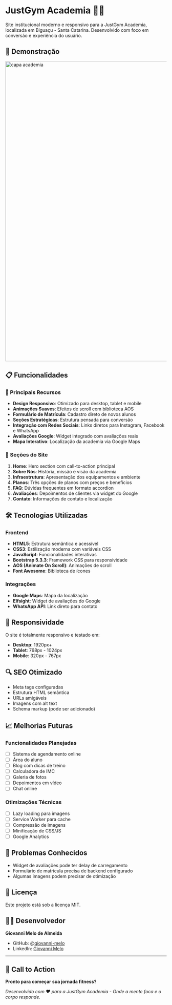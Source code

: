 # JustGym Academia 🏋️‍♂️

Site institucional moderno e responsivo para a JustGym Academia, localizada em Biguaçu - Santa Catarina. Desenvolvido com foco em conversão e experiência do usuário.

## 🚀 Demonstração

<img width="1886" height="937" alt="capa academia" src="https://github.com/user-attachments/assets/7470f9fc-1eb3-43e3-b6d8-6267f52c688e" />


## 📋 Funcionalidades

### 🎯 Principais Recursos
- **Design Responsivo**: Otimizado para desktop, tablet e mobile
- **Animações Suaves**: Efeitos de scroll com biblioteca AOS
- **Formulário de Matrícula**: Cadastro direto de novos alunos
- **Seções Estratégicas**: Estrutura pensada para conversão
- **Integração com Redes Sociais**: Links diretos para Instagram, Facebook e WhatsApp
- **Avaliações Google**: Widget integrado com avaliações reais
- **Mapa Interativo**: Localização da academia via Google Maps

### 📱 Seções do Site
1. **Home**: Hero section com call-to-action principal
2. **Sobre Nós**: História, missão e visão da academia
3. **Infraestrutura**: Apresentação dos equipamentos e ambiente
4. **Planos**: Três opções de planos com preços e benefícios
5. **FAQ**: Dúvidas frequentes em formato accordion
6. **Avaliações**: Depoimentos de clientes via widget do Google
7. **Contato**: Informações de contato e localização

## 🛠️ Tecnologias Utilizadas

### Frontend
- **HTML5**: Estrutura semântica e acessível
- **CSS3**: Estilização moderna com variáveis CSS
- **JavaScript**: Funcionalidades interativas
- **Bootstrap 5.3.3**: Framework CSS para responsividade
- **AOS (Animate On Scroll)**: Animações de scroll
- **Font Awesome**: Biblioteca de ícones

### Integrações
- **Google Maps**: Mapa da localização
- **Elfsight**: Widget de avaliações do Google
- **WhatsApp API**: Link direto para contato

## 📱 Responsividade

O site é totalmente responsivo e testado em:
- **Desktop**: 1920px+
- **Tablet**: 768px - 1024px
- **Mobile**: 320px - 767px

## 🔍 SEO Otimizado

- Meta tags configuradas
- Estrutura HTML semântica
- URLs amigáveis
- Imagens com alt text
- Schema markup (pode ser adicionado)

## 📈 Melhorias Futuras

### Funcionalidades Planejadas
- [ ] Sistema de agendamento online
- [ ] Área do aluno
- [ ] Blog com dicas de treino
- [ ] Calculadora de IMC
- [ ] Galeria de fotos
- [ ] Depoimentos em vídeo
- [ ] Chat online

### Otimizações Técnicas
- [ ] Lazy loading para imagens
- [ ] Service Worker para cache
- [ ] Compressão de imagens
- [ ] Minificação de CSS/JS
- [ ] Google Analytics

## 🐛 Problemas Conhecidos

- Widget de avaliações pode ter delay de carregamento
- Formulário de matrícula precisa de backend configurado
- Algumas imagens podem precisar de otimização

## 📄 Licença

Este projeto está sob a licença MIT. 

## 👨‍💻 Desenvolvedor

**Giovanni Melo de Almeida**
- GitHub: [@giovanni-melo](https://github.com/Gmortal)
- LinkedIn: [Giovanni Melo](www.linkedin.com/in/giovanni-melo-almeida)


---

## 🎯 Call to Action

**Pronto para começar sua jornada fitness?**



*Desenvolvido com ❤️ para a JustGym Academia - Onde a mente foca e o corpo responde.*
